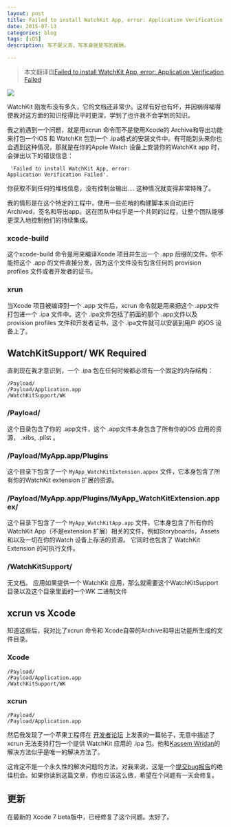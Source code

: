```yaml
---
layout: post
title: Failed to install WatchKit App, error: Application Verification Failed
date: 2015-07-13
categories: blog
tags: [iOS]
description: 写不是义务，写本身就是写的报酬。

---
```


> 本文翻译自[Failed to install WatchKit App, error: Application Verification Failed][1]

![](http://images2015.cnblogs.com/blog/406864/201509/406864-20150913110408387-1655507888.png)

WatchKit 刚发布没有多久，它的文档还非常少。这样有好也有坏，并因祸得福得使我对这方面的知识挖得比平时更深，学到了也许我不会学到的知识。

我之前遇到一个问题，就是用xcrun 命令而不是使用Xcode的 Archive和导出功能来打包一个iOS 和 WatchKit 包到一个  .ipa格式的安装文件中。有可能到头来你也会遇到这种情况，那就是在你的Apple Watch 设备上安装你的WatchKit app 时，会弹出以下的错误信息：

     'Failed to install WatchKit App, error: 
    Application Verification Failed'. 

你获取不到任何的堆栈信息，没有控制台输出.... 这种情况就变得非常特殊了。

我的情形是在这个特定的工程中，使用一些花哨的构建脚本来自动进行Archived，签名和导出app。这在团队中似乎是一个共同的过程，让整个团队能够更深入地控制他们的持续集成。

### xcode-build

这个xcode-build 命令是用来编译Xcode 项目并生出一个 .app 后缀的文件。你不能把这个 .app 的文件直接分发，因为这个文件没有包含任何的 provision profiles 文件或者开发者的证书。

### xrun

当Xcode 项目被编译到一个 .app 文件后，xcrun 命令就是用来把这个 .app文件打包进一个 .ipa 文件中。这个 .ipa文件包括了前面的那个 .app文件以及 provision profiles 文件和开发者证书，这个 .ipa文件就可以安装到用户 的iOS 设备上了。

## WatchKitSupport/ WK Required

直到现在我才意识到，一个 .ipa 包在任何时候都必须有一个固定的内存结构：

    /Payload/
    /Payload/Application.app
    /WatchKitSupport/WK


### /Payload/

这个目录包含了你的 .app文件，这个 .app文件本身包含了所有你的iOS 应用的资源， .xibs, .plist 。

### /Payload/MyApp.app/Plugins

这个目录下包含了一个 `MyApp_WatchKitExtension.appex` 文件，它本身包含了所有你的WatchKit extension 扩展的资源。

### /Payload/MyApp.app/Plugins/MyApp_WatchKitExtension.appex/

这个目录下包含了一个 `MyApp_WatchKitApp.app` 文件，它本身包含了所有你的WatchKit App（不是extension 扩展）相关的文件，例如Storyboards，Assets和以及一切在你的Watch 设备上存活的资源。 它同时也包含了 WatchKit Extension 的可执行文件。


### /WatchKitSupport/

无文档。 应用如果提供一个 WatchKit 应用，那么就需要这个WatchKitSupport目录以及这个目录里面的一个WK 二进制文件

## xcrun vs Xcode

知道这些后，我对比了xcrun 命令和 Xcode自带的Archive和导出功能所生成的文件目录。

### Xcode

    /Payload/
    /Payload/Application.app
    /WatchKitSupport/WK

### xcrun

    /Payload/
    /Payload/Application.app

然后我发现了一个苹果工程师在 [开发者论坛][2] 上发表的一篇帖子，无意中描述了xcrun 无法支持打包一个提供 WatchKit 应用的 .ipa 包。他和[Kassem Wridan][3]的解决方法似乎是唯一的解决方法了。

这肯定不是一个永久性的解决问题的方法，对我来说，这是一个[提交bug报告][4]的绝佳机会。如果你读到这篇文章，你也应该这么做，希望在个问题有一天会修复。


## 更新

在最新的 Xcode 7 beta版中，已经修复了这个问题。太好了。


[1]: http://phillfarrugia.com/2015/06/01/xcrun-watchkit/
[2]:https://devforums.apple.com/message/1119973#1119973
[3]:http://www.matrixprojects.net/p/watchkit-command-line-builds
[4]:https://openradar.appspot.com/radar?id=5021668984487936